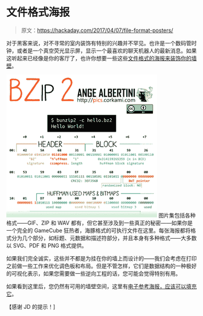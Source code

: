 # 文件格式海报

> 原文：<https://hackaday.com/2017/04/07/file-format-posters/>

对于黑客来说，对不寻常的室内装饰有特别的兴趣并不罕见。也许是一个数码管时钟，或者是一个真空荧光显示屏，显示一个最喜欢的聊天机器人的最新消息。如果这听起来已经像是你的客厅了，也许你想要一些这些[文件格式的海报来装饰你的墙壁](https://github.com/corkami/pics/tree/master/binary)。

[![](img/635da557c5563898661f3d5d364f87da.png)](https://github.com/corkami/pics/blob/master/binary/BZ2.png) 图片集包括各种格式——GIF、ZIP 和 WAV 都有，但它甚至涉及到一些真正的秘密——如果你是一个完全的 GameCube 狂热者，海豚格式的可执行文件在这里。每张海报都将格式分为几个部分，如标题、元数据和描述符部分，并且本身有多种格式——大多数以 SVG、PDF 和 PNG 格式提供。

如果我们完全诚实，这些并不都是为挂在你的墙上而设计的——我们会考虑在打印之前做一些工作来优化调色板和布局。但是不管怎样，它们是数据结构的一种极好的可视化表示，如果您需要做一些逆向工程的话，您可能会觉得特别有用。

如果看到这里后，您仍然有可用的墙壁空间，这里有[电子参考海报，应该可以填充它](http://hackaday.com/2013/09/28/electronics-everything-reference-poster/)。

【感谢 JD 的提示！]